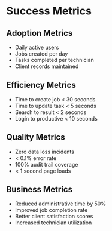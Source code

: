 # Success Metrics

## Adoption Metrics
- Daily active users
- Jobs created per day
- Tasks completed per technician
- Client records maintained

## Efficiency Metrics
- Time to create job < 30 seconds
- Time to update task < 5 seconds
- Search to result < 2 seconds
- Login to productive < 10 seconds

## Quality Metrics
- Zero data loss incidents
- < 0.1% error rate
- 100% audit trail coverage
- < 1 second page loads

## Business Metrics
- Reduced administrative time by 50%
- Improved job completion rate
- Better client satisfaction scores
- Increased technician utilization
